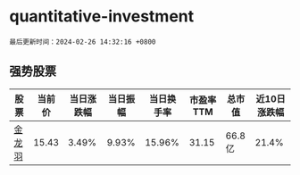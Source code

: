 # quantitative-investment

`最后更新时间：2024-02-26 14:32:16 +0800`

## 强势股票

|股票|当前价|当日涨跌幅|当日振幅|当日换手率|市盈率TTM|总市值|近10日涨跌幅|
|----|----|----|----|----|----|----|----|
|[金龙羽](https://xueqiu.com/S/SZ002882)|15.43|3.49%|9.93%|15.96%|31.15|66.8亿|21.4%|
